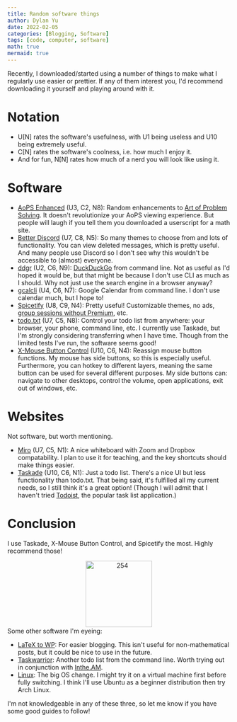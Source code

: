 ```yaml
---
title: Random software things
author: Dylan Yu
date: 2022-02-05
categories: [Blogging, Software]
tags: [code, computer, software]
math: true
mermaid: true
---
```


Recently, I downloaded/started using a number of things to make what I regularly use easier or prettier. If any of them interest you, I'd recommend downloading it yourself and playing around with it.

# Notation
- U[N] rates the software's usefulness, with U1 being useless and U10 being extremely useful.
- C[N] rates the software's coolness, i.e. how much I enjoy it.
- And for fun, N[N] rates how much of a nerd you will look like using it.

# Software
- [AoPS Enhanced](https://github.com/vEnhance/aops-enhanced) (U3, C2, N8): Random enhancements to [Art of Problem Solving](https://artofproblemsolving.com/). It doesn't revolutionize your AoPS viewing experience. But people will laugh if you tell them you downloaded a userscript for a math site.
- [Better Discord](https://betterdiscord.app/) (U7, C8, N5): So many themes to choose from and lots of functionality. You can view deleted messages, which is pretty useful. And many people use Discord so I don't see why this wouldn't be accessible to (almost) everyone.
- [ddgr](https://github.com/jarun/ddgr) (U2, C6, N9): [DuckDuckGo](https://duckduckgo.com/) from command line. Not as useful as I'd hoped it would be, but that might be because I don't use CLI as much as I should. Why not just use the search engine in a browser anyway?
- [gcalcli](https://github.com/insanum/gcalcli) (U4, C6, N7): Google Calendar from command line. I don't use calendar much, but I hope to!
- [Spicetify](https://spicetify.app/) (U8, C9, N4): Pretty useful! Customizable themes, no ads, [group sessions without Premium](/posts/spotify-listen/), etc.
- [todo.txt](https://github.com/todotxt/todo.txt-cli) (U7, C5, N8): Control your todo list from anywhere: your browser, your phone, command line, etc. I currently use Taskade, but I'm strongly considering transferring when I have time. Though from the limited tests I've run, the software seems good!
- [X-Mouse Button Control](https://www.highrez.co.uk/downloads/XMouseButtonControl.htm) (U10, C6, N4): Reassign mouse button functions. My mouse has side buttons, so this is especially useful. Furthermore, you can hotkey to different layers, meaning the same button can be used for several different purposes. My side buttons can: navigate to other desktops, control the volume, open applications, exit out of windows, etc.

# Websites
Not software, but worth mentioning.
- [Miro](https://miro.com/) (U7, C5, N1): A nice whiteboard with Zoom and Dropbox compatability. I plan to use it for teaching, and the key shortcuts should make things easier.
- [Taskade](https://taskade.com/) (U10, C6, N1): Just a todo list. There's a nice UI but less functionality than todo.txt. That being said, it's fulfilled all my current needs, so I still think it's a great option! (Though I will admit that I haven't tried [Todoist](https://todoist.com/), the popular task list application.)

# Conclusion
I use Taskade, X-Mouse Button Control, and Spicetify the most. Highly recommend those!
<div align="center">

<img id="trophies" src="https://external-content.duckduckgo.com/iu/?u=https%3A%2F%2Fi.pinimg.com%2Foriginals%2Fb9%2F12%2F3e%2Fb9123ee8f0e845ba77f2a02b5825d99b.png&f=1&nofb=1" alt="254" width="150"/>
<script>
    const img = document.getElementById("trophies");
    img.src = "trophies.png";
</script>

</div>
Some other software I'm eyeing:

- [LaTeX to WP](https://lucatrevisan.wordpress.com/latex-to-wordpress/): For easier blogging. This isn't useful for non-mathematical posts, but it could be nice to use in the future.
- [Taskwarrior](https://taskwarrior.org/): Another todo list from the command line. Worth trying out in conjunction with [Inthe.AM](https://inthe.am/).
- [Linux](https://www.linux.org/): The big OS change. I might try it on a virtual machine first before fully switching. I think I'll use Ubuntu as a beginner distribution then try Arch Linux.

I'm not knowledgeable in any of these three, so let me know if you have some good guides to follow!